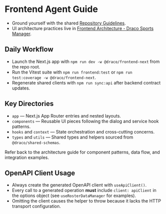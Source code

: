 # Frontend Agent Guide

- Ground yourself with the shared [Repository Guidelines](../../AGENTS.md).
- UI architecture practices live in [Frontend Architecture - Draco Sports Manager](./FRONTEND_ARCHITECTURE.md).

## Daily Workflow
- Launch the Next.js app with `npm run dev -w @draco/frontend-next` from the repo root.
- Run the Vitest suite with `npm run frontend:test` or `npm run test:coverage -w @draco/frontend-next`.
- Regenerate shared clients with `npm run sync:api` after backend contract updates.

## Key Directories
- `app` — Next.js App Router entries and nested layouts.
- `components` — Reusable UI pieces following the dialog and service hook patterns.
- `hooks` and `context` — State orchestration and cross-cutting concerns.
- `types` and `utils` — Shared types and helpers sourced from `@draco/shared-schemas`.

Refer back to the architecture guide for component patterns, data flow, and integration examples.

## OpenAPI Client Usage
- Always create the generated OpenAPI client with `useApiClient()`.
- Every call to a generated operation **must** include `client: apiClient` in the options object (see `useRosterDataManager` for examples).
- Omitting the client causes the helper to throw because it lacks the HTTP transport configuration.
